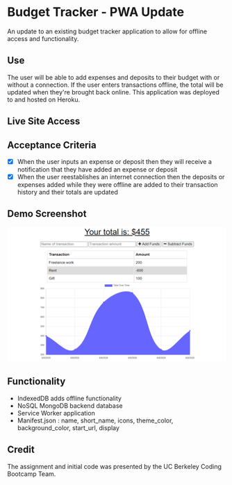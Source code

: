 # Budget Tracker - PWA Update
An update to an existing budget tracker application to allow for offline access and functionality.

## Use  
The user will be able to add expenses and deposits to their budget with or without a connection. If the user enters transactions offline, the total will be updated when they're brought back online. This application was deployed to and hosted on Heroku.

## Live Site Access

## Acceptance Criteria
- [x] When the user inputs an expense or deposit then they will receive a notification that they have added an expense or deposit
- [x] When the user reestablishes an internet connection then the deposits or expenses added while they were offline are added to their transaction history and their totals are updated

## Demo Screenshot
![pwa demo screenshot](/public/img/pwa-demo-01.png)

## Functionality
 - IndexedDB adds offline functionality
 - NoSQL MongoDB backend database 
 - Service Worker application
 - Manifest.json : name, short_name, icons, theme_color, background_color, start_url, display

## Credit
The assignment and initial code was presented by the UC Berkeley Coding Bootcamp Team.
